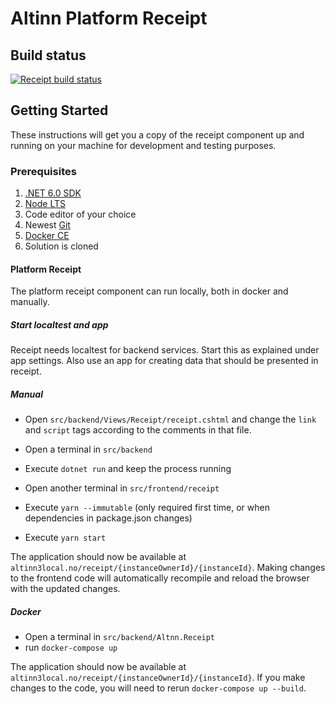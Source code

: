 # Altinn Platform Receipt

## Build status
[![Receipt build status](https://dev.azure.com/brreg/altinn-studio/_apis/build/status/altinn-platform/receipt-master?label=platform/receipt)](https://dev.azure.com/brreg/altinn-studio/_build/latest?definitionId=58)

## Getting Started

These instructions will get you a copy of the receipt component up and running on your machine for development and testing purposes.

### Prerequisites

1. [.NET 6.0 SDK](https://dotnet.microsoft.com/download/dotnet/6.0)
2. [Node LTS](https://nodejs.org/en/)
3. Code editor of your choice
4. Newest [Git](https://git-scm.com/downloads)
5. [Docker CE](https://www.docker.com/get-docker)
6. Solution is cloned

#### Platform Receipt

The platform receipt component can run locally, both in docker and manually.

##### Start localtest and app

Receipt needs localtest for backend services. Start this as explained under app settings.
Also use an app for creating data that should be presented in receipt.

##### Manual

- Open `src/backend/Views/Receipt/receipt.cshtml` and change the `link` and `script` tags according to the comments in that file.
- Open a terminal in `src/backend`
- Execute `dotnet run` and keep the process running

- Open another terminal in `src/frontend/receipt`
- Execute `yarn --immutable` (only required first time, or when dependencies in package.json changes)
- Execute `yarn start`

The application should now be available at `altinn3local.no/receipt/{instanceOwnerId}/{instanceId}`.
Making changes to the frontend code will automatically recompile and reload the browser with the updated changes.

##### Docker

- Open a terminal in `src/backend/Altnn.Receipt`
- run `docker-compose up`

The application should now be available at `altinn3local.no/receipt/{instanceOwnerId}/{instanceId}`. If you make changes to the code, you will need to rerun `docker-compose up --build`.

